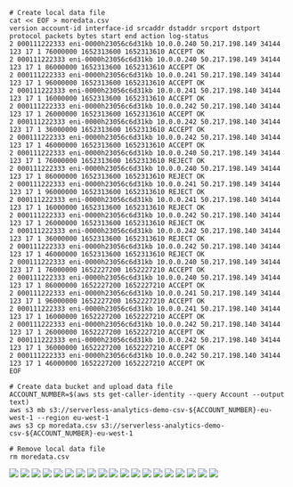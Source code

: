 ```
# Create local data file
cat << EOF > moredata.csv
version account-id interface-id srcaddr dstaddr srcport dstport protocol packets bytes start end action log-status
2 000111222333 eni-0000h23056c6d31kb 10.0.0.240 50.217.198.149 34144 123 17 1 76000000 1652313600 1652313610 ACCEPT OK
2 000111222333 eni-0000h23056c6d31kb 10.0.0.240 50.217.198.149 34144 123 17 1 86000000 1652313600 1652313610 ACCEPT OK
2 000111222333 eni-0000h23056c6d31kb 10.0.0.241 50.217.198.149 34144 123 17 1 96000000 1652313600 1652313610 ACCEPT OK
2 000111222333 eni-0000h23056c6d31kb 10.0.0.241 50.217.198.140 34144 123 17 1 16000000 1652313600 1652313610 ACCEPT OK
2 000111222333 eni-0000h23056c6d31kb 10.0.0.242 50.217.198.140 34144 123 17 1 26000000 1652313600 1652313610 ACCEPT OK
2 000111222333 eni-0000h23056c6d31kb 10.0.0.242 50.217.198.140 34144 123 17 1 36000000 1652313600 1652313610 ACCEPT OK
2 000111222333 eni-0000h23056c6d31kb 10.0.0.242 50.217.198.140 34144 123 17 1 46000000 1652313600 1652313610 ACCEPT OK
2 000111222333 eni-0000h23056c6d31kb 10.0.0.240 50.217.198.149 34144 123 17 1 76000000 1652313600 1652313610 REJECT OK
2 000111222333 eni-0000h23056c6d31kb 10.0.0.240 50.217.198.149 34144 123 17 1 86000000 1652313600 1652313610 REJECT OK
2 000111222333 eni-0000h23056c6d31kb 10.0.0.241 50.217.198.149 34144 123 17 1 96000000 1652313600 1652313610 REJECT OK
2 000111222333 eni-0000h23056c6d31kb 10.0.0.241 50.217.198.140 34144 123 17 1 16000000 1652313600 1652313610 REJECT OK
2 000111222333 eni-0000h23056c6d31kb 10.0.0.242 50.217.198.140 34144 123 17 1 26000000 1652313600 1652313610 REJECT OK
2 000111222333 eni-0000h23056c6d31kb 10.0.0.242 50.217.198.140 34144 123 17 1 36000000 1652313600 1652313610 REJECT OK
2 000111222333 eni-0000h23056c6d31kb 10.0.0.242 50.217.198.140 34144 123 17 1 46000000 1652313600 1652313610 REJECT OK
2 000111222333 eni-0000h23056c6d31kb 10.0.0.240 50.217.198.149 34144 123 17 1 76000000 1652227200 1652227210 ACCEPT OK
2 000111222333 eni-0000h23056c6d31kb 10.0.0.240 50.217.198.149 34144 123 17 1 86000000 1652227200 1652227210 ACCEPT OK
2 000111222333 eni-0000h23056c6d31kb 10.0.0.241 50.217.198.149 34144 123 17 1 96000000 1652227200 1652227210 ACCEPT OK
2 000111222333 eni-0000h23056c6d31kb 10.0.0.241 50.217.198.140 34144 123 17 1 16000000 1652227200 1652227210 ACCEPT OK
2 000111222333 eni-0000h23056c6d31kb 10.0.0.242 50.217.198.140 34144 123 17 1 26000000 1652227200 1652227210 ACCEPT OK
2 000111222333 eni-0000h23056c6d31kb 10.0.0.242 50.217.198.140 34144 123 17 1 36000000 1652227200 1652227210 ACCEPT OK
2 000111222333 eni-0000h23056c6d31kb 10.0.0.242 50.217.198.140 34144 123 17 1 46000000 1652227200 1652227210 ACCEPT OK
EOF

# Create data bucket and upload data file
ACCOUNT_NUMBER=$(aws sts get-caller-identity --query Account --output text)
aws s3 mb s3://serverless-analytics-demo-csv-${ACCOUNT_NUMBER}-eu-west-1 --region eu-west-1
aws s3 cp moredata.csv s3://serverless-analytics-demo-csv-${ACCOUNT_NUMBER}-eu-west-1

# Remove local data file
rm moredata.csv
```

![](images/30-quicksight-moredata.png)
![](images/31-quicksight-add-filter.png)
![](images/32-quicksight-add-filter-result.png)
![](images/33-quicksight-duplicate-visual.png)
![](images/34-quicksight-create-pie-chart.png)
![](images/35-quicksight-add-date-filter.png)
![](images/36-quicksight-add-filter-to-sheet.png)
![](images/37-quicksight-pin-filter-to-top.png)
![](images/38-quicksight-select-date-in-filter.png)
![](images/39-quicksight-create-parameter.png)
![](images/40-quicksight-create-control.png)
![](images/41-quicksight-create-control-with-list.png)
![](images/42-quicksight-parameter-createda.png)
![](images/43-quicksight-parameter-and-control-created.png)
![](images/44-quicksight-edit-filter.png)
![](images/45-quicksight-use-parameter-in-filter.png)
![](images/50-quicksight-action-new-visual.png)
![](images/51-quicksight-action-create.png)
![](images/52-quicksight-action-select.png)